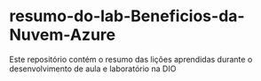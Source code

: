 # resumo-do-lab-Beneficios-da-Nuvem-Azure
Este repositório contém o resumo das lições aprendidas durante o desenvolvimento de aula e laboratório na DIO
